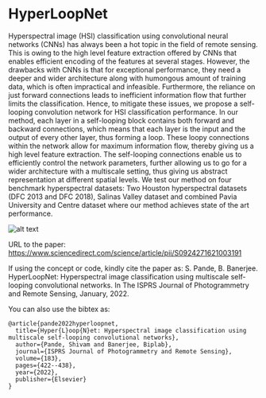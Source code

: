 # HyperLoopNet

Hyperspectral image (HSI) classification using convolutional neural networks (CNNs) has always been a hot topic in the field of remote sensing. This is owing to the high level feature extraction offered by CNNs that enables efficient encoding of the features at several stages. However, the drawbacks with CNNs is that for exceptional performance, they need a deeper and wider architecture along with humongous amount of training data, which is often impractical and infeasible. Furthermore, the reliance on just forward connections leads to inefficient information flow that further limits the classification. Hence, to mitigate these issues, we propose a self-looping convolution network for HSI classification performance. In our method, each layer in a self-looping block contains both forward and backward connections, which means that each layer is the input and the output of every other layer, thus forming a loop. These loopy connections within the network allow for maximum information flow, thereby giving us a high level feature extraction. The self-looping connections enable us to efficiently control the network parameters, further allowing us to go for a wider architecture with a multiscale setting, thus giving us abstract representation at different spatial levels. We test our method on four benchmark hyperspectral datasets: Two Houston hyperspectral datasets (DFC 2013 and DFC 2018), Salinas Valley dataset and combined Pavia University and Centre dataset where our method achieves state of the art performance. 

![alt text](https://drive.google.com/file/d/1YQZ0zhlByTNUBNyMlhj_0QpfpVcuVDPt/view?usp=share_link)

URL to the paper: https://www.sciencedirect.com/science/article/pii/S0924271621003191

If using the concept or code, kindly cite the paper as: S. Pande, B. Banerjee. HyperLoopNet: Hyperspectral image classification using multiscale self-looping convolutional networks. In The ISPRS Journal of Photogrammetry and Remote Sensing, January, 2022.

You can also use the bibtex as:
```
@article{pande2022hyperloopnet,
  title={Hyper{L}oop{N}et: Hyperspectral image classification using multiscale self-looping convolutional networks},
  author={Pande, Shivam and Banerjee, Biplab},
  journal={ISPRS Journal of Photogrammetry and Remote Sensing},
  volume={183},
  pages={422--438},
  year={2022},
  publisher={Elsevier}
}
```
